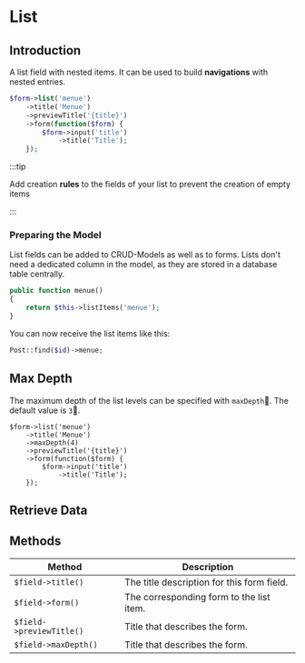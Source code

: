 # List

## Introduction

A list field with nested items. It can be used to build **navigations** with
nested entries.

```php
$form->list('menue')
    ->title('Menue')
    ->previewTitle('{title}')
    ->form(function($form) {
        $form->input('title')
            ->title('Title');
    });
```

:::tip

Add creation **rules** to the fields of your list to prevent the creation of
empty items

:::

### Preparing the Model

List fields can be added to CRUD-Models as well as to forms. Lists don't need a
dedicated column in the model, as they are stored in a database table centrally.

```php
public function menue()
{
    return $this->listItems('menue');
}
```

You can now receive the list items like this:

```php
Post::find($id)->menue;
```

## Max Depth

The maximum depth of the list levels can be specified with `maxDepth`. The
default value is `3`.

```php{3}
$form->list('menue')
    ->title('Menue')
    ->maxDepth(4)
    ->previewTitle('{title}')
    ->form(function($form) {
        $form->input('title')
            ->title('Title');
    });
```

## Retrieve Data

## Methods

| Method                  | Description                                |
| ----------------------- | ------------------------------------------ |
| `$field->title()`       | The title description for this form field. |
| `$field->form()`        | The corresponding form to the list item.   |
| `$field->previewTitle()`| Title that describes the form.             |
| `$field->maxDepth()`    | Title that describes the form.             |
